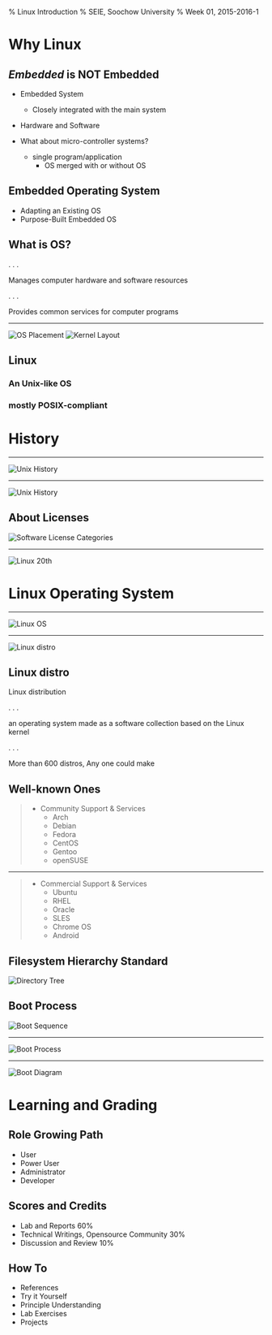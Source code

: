 % Linux Introduction
% SEIE, Soochow University
% Week 01, 2015-2016-1

# Why Linux

## *Embedded* is NOT Embedded

* Embedded System
    - Closely integrated with the main system

* Hardware and Software

* What about micro-controller systems?
    - single program/application
        + OS merged with or without OS

## Embedded Operating System

* Adapting an Existing OS
* Purpose-Built Embedded OS

## What is OS?

. . .

Manages computer hardware and software resources

. . .

Provides common services for computer programs

---

![OS Placement](res/Operating_system_placement.svg)
![Kernel Layout](res/Kernel_Layout.svg)

## Linux

### An Unix-like OS
### mostly POSIX-compliant

# History

---

![Unix History](res/Unix_history-simple.svg)

---

![Unix History](res/Unix_timeline.en.svg)

## About Licenses

![Software License Categories](res/Software_Categories.png)

---

![Linux 20th](res/infogfx_linux_20th.png)

# Linux Operating System

---

![Linux OS](res/Linux_kernel_ubiquity.svg)

---

![Linux distro](res/LFS01_ch02_screen_23.jpg)

## Linux distro

Linux distribution

. . .

an operating system made as a software collection based on the Linux kernel

. . .

More than 600 distros, Any one could make

## Well-known Ones

> * Community Support & Services
>     - Arch
>     - Debian
>     - Fedora
>     - CentOS
>     - Gentoo
>     - openSUSE

---

> * Commercial Support & Services
>     - Ubuntu
>     - RHEL
>     - Oracle
>     - SLES
>     - Chrome OS
>     - Android

## Filesystem Hierarchy Standard

![Directory Tree](res/chapter03_flowchart_scr05.jpg)

## Boot Process

![Boot Sequence](res/bootsequence.png)

---

![Boot Process](res/chapter03_flowchart_scr15_1.jpg)

---

![Boot Diagram](res/rhce_linux_boot_diagram.png)

# Learning and Grading

## Role Growing Path

* User
* Power User
* Administrator
* Developer

## Scores and Credits

* Lab and Reports 60%
* Technical Writings, Opensource Community 30%
* Discussion and Review 10%

## How To

* References
* Try it Yourself
* Principle Understanding
* Lab Exercises
* Projects
